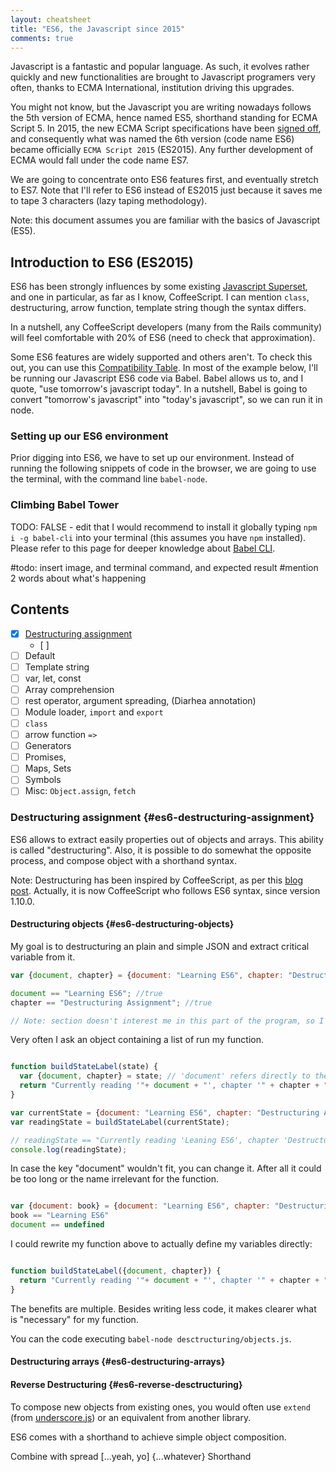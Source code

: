 ```yaml
---
layout: cheatsheet
title: "ES6, the Javascript since 2015"
comments: true
---
```


Javascript is a fantastic and popular language. As such, it evolves rather quickly and new functionalities  are brought to Javascript programers very often, thanks to ECMA International, institution driving this upgrades.

You might not know, but the Javascript you are writing nowadays follows the 5th version of ECMA, hence named ES5, shorthand standing for ECMA Script 5. In 2015, the new ECMA Script specifications have been [signed off](http://www.ecma-international.org/ecma-262/6.0/index.html), and consequently what was named the 6th version (code name ES6) became officially `ECMA Script 2015` (ES2015). Any further development of ECMA would fall under the code name ES7.

We are going to concentrate onto ES6 features first, and eventually stretch to ES7. Note that I'll refer to ES6 instead of ES2015 just because it saves me to tape 3 characters (lazy taping methodology).

Note: this document assumes you are familiar with the basics of Javascript (ES5).

## Introduction to ES6 (ES2015)

ES6 has been strongly influences by some existing [Javascript Superset](https://github.com/jashkenas/coffeescript/wiki/List-of-languages-that-compile-to-JS), and one in particular, as far as I know, CoffeeScript. I can mention `class`, destructuring, arrow function, template string though the syntax differs.

In a nutshell, any CoffeeScript developers (many from the Rails community) will feel comfortable with 20% of ES6 (need to check that approximation).

Some ES6 features are widely supported and others aren't. To check this out, you can use this [Compatibility Table](https://kangax.github.io/compat-table/es6/). In most of the example below, I'll be running our Javascript ES6 code via Babel. Babel allows us to, and I quote, "use tomorrow's javascript today". In a nutshell, Babel is going to convert "tomorrow's javascript" into "today's javascript", so we can run it in node.

### Setting up our ES6 environment

Prior digging into ES6, we have to set up our environment. Instead of running the following snippets of code in the browser, we are going to use the terminal, with the command line `babel-node`.


### Climbing Babel Tower

TODO: FALSE - edit that
I would recommend to install it globally typing `npm i -g babel-cli` into your terminal (this assumes you have `npm` installed). Please refer to this page for deeper knowledge about [Babel CLI](https://babeljs.io/docs/usage/cli/).

#todo: insert image, and terminal command, and expected result
#mention 2 words about what's happening

## Contents

* [x] [Destructuring assignment](#es6-destructuring-assignment)
  * [ ]
* [ ] Default
* [ ] Template string
* [ ] var, let, const
* [ ] Array comprehension
* [ ] rest operator, argument spreading, (Diarhea annotation)
* [ ] Module loader, `import` and `export`
* [ ] `class`
* [ ] arrow function `=>`
* [ ] Generators
* [ ] Promises,
* [ ] Maps, Sets
* [ ] Symbols
* [ ] Misc: `Object.assign`, `fetch`

### Destructuring assignment {#es6-destructuring-assignment}

ES6 allows to extract easily properties out of objects and arrays. This ability is called "destructuring". Also, it is possible to do somewhat the opposite process, and compose object with a shorthand syntax.

Note: Destructuring has been inspired by CoffeeScript, as per this [blog post](http://blog.carbonfive.com/2011/09/28/destructuring-assignment-in-coffeescript/). Actually, it is now CoffeeScript who follows ES6 syntax, since version 1.10.0.

#### Destructuring objects {#es6-destructuring-objects}

My goal is to destructuring an plain and simple JSON and extract critical variable from it.

```javascript
var {document, chapter} = {document: "Learning ES6", chapter: "Destructuring Assignment", section: "Destructuring objects"};

document == "Learning ES6"; //true
chapter == "Destructuring Assignment"; //true

// Note: section doesn't interest me in this part of the program, so I ignore it and any other keys.
```

Very often I ask an object containing a list of run my function.

```javascript

function buildStateLabel(state) {
  var {document, chapter} = state; // 'document' refers directly to the key I'm interested into
  return "Currently reading '"+ document + "', chapter '" + chapter + "'";
}

var currentState = {document: "Learning ES6", chapter: "Destructuring Assignment", section: "Destructuring objects"};
var readingState = buildStateLabel(currentState);

// readingState == "Currently reading 'Leaning ES6', chapter 'Destructuring Assignment'";
console.log(readingState);

```

In case the key "document" wouldn't fit, you can change it. After all it could be too long or the name irrelevant for the function.

```javascript

var {document: book} = {document: "Learning ES6", chapter: "Destructuring Assignment"};
book == "Learning ES6"
document == undefined

```

I could rewrite my function above to actually define my variables directly:

```javascript

function buildStateLabel({document, chapter}) {
  return "Currently reading '"+ document + "', chapter '" + chapter + "'";
}

```

The benefits are multiple. Besides writing less code, it makes clearer what is "necessary" for my function.

You can the code executing `babel-node desctructuring/objects.js`.

#### Destructuring arrays {#es6-destructuring-arrays}



#### Reverse Destructuring {#es6-reverse-desctructuring}

To compose new objects from existing ones, you would often use `extend` (from [underscore.js](http://underscorejs.org/#extend)) or an equivalent from another library.

ES6 comes with a shorthand to achieve simple object composition.

Combine with spread
[...yeah, yo]
{...whatever}
Shorthand
